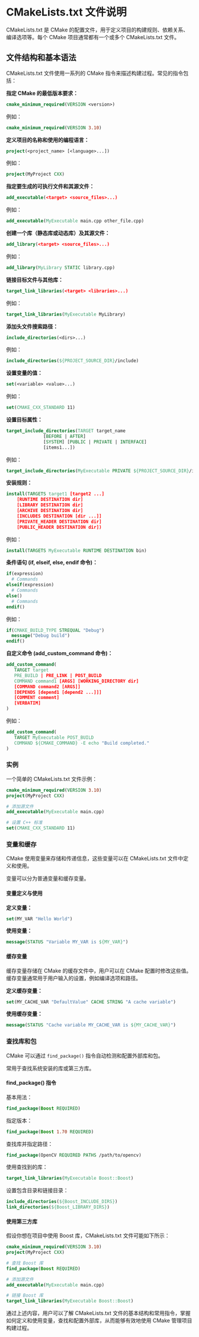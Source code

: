 # CMakeLists.txt 文件说明

CMakeLists.txt 是 CMake 的配置文件，用于定义项目的构建规则、依赖关系、编译选项等。每个 CMake 项目通常都有一个或多个 CMakeLists.txt 文件。

## 文件结构和基本语法

CMakeLists.txt 文件使用一系列的 CMake 指令来描述构建过程。常见的指令包括：

**指定 CMake 的最低版本要求：**

  ```cmake
  cmake_minimum_required(VERSION <version>)
  ```

  例如：

  ```cmake
  cmake_minimum_required(VERSION 3.10)
  ```

**定义项目的名称和使用的编程语言：**

  ```cmake
  project(<project_name> [<language>...])
  ```

  例如：

  ```cmake
  project(MyProject CXX)
  ```

**指定要生成的可执行文件和其源文件：**

  ```cmake
  add_executable(<target> <source_files>...)
  ```

  例如：

  ```cmake
  add_executable(MyExecutable main.cpp other_file.cpp)
  ```

**创建一个库（静态库或动态库）及其源文件：**

  ```cmake
  add_library(<target> <source_files>...)
  ```

  例如：

  ```cmake
  add_library(MyLibrary STATIC library.cpp)
  ```

**链接目标文件与其他库：**

  ```cmake
  target_link_libraries(<target> <libraries>...)
  ```

  例如：

  ```cmake
  target_link_libraries(MyExecutable MyLibrary)
  ```

**添加头文件搜索路径：**

  ```cmake
  include_directories(<dirs>...)
  ```

  例如：

  ```cmake
  include_directories(${PROJECT_SOURCE_DIR}/include)
  ```

**设置变量的值：**

  ```cmake
  set(<variable> <value>...)
  ```

  例如：

  ```cmake
  set(CMAKE_CXX_STANDARD 11)
  ```

**设置目标属性：**

  ```cmake
  target_include_directories(TARGET target_name
                [BEFORE | AFTER]
                [SYSTEM] [PUBLIC | PRIVATE | INTERFACE]
                [items1...])
  ```

  例如：

  ```cmake
  target_include_directories(MyExecutable PRIVATE ${PROJECT_SOURCE_DIR}/include)
  ```

**安装规则：**

  ```cmake
  install(TARGETS target1 [target2 ...]
      [RUNTIME DESTINATION dir]
      [LIBRARY DESTINATION dir]
      [ARCHIVE DESTINATION dir]
      [INCLUDES DESTINATION [dir ...]]
      [PRIVATE_HEADER DESTINATION dir]
      [PUBLIC_HEADER DESTINATION dir])
  ```

  例如：

  ```cmake
  install(TARGETS MyExecutable RUNTIME DESTINATION bin)
  ```

**条件语句 (if, elseif, else, endif 命令)：**

  ```cmake
  if(expression)
    # Commands
  elseif(expression)
    # Commands
  else()
    # Commands
  endif()
  ```

  例如：

  ```cmake
  if(CMAKE_BUILD_TYPE STREQUAL "Debug")
    message("Debug build")
  endif()
  ```

**自定义命令 (add_custom_command 命令)：**

  ```cmake
  add_custom_command(
     TARGET target
     PRE_BUILD | PRE_LINK | POST_BUILD
     COMMAND command1 [ARGS] [WORKING_DIRECTORY dir]
     [COMMAND command2 [ARGS]]
     [DEPENDS [depend1 [depend2 ...]]]
     [COMMENT comment]
     [VERBATIM]
  )
  ```

  例如：

  ```cmake
  add_custom_command(
     TARGET MyExecutable POST_BUILD
     COMMAND ${CMAKE_COMMAND} -E echo "Build completed."
  )
  ```

### 实例

一个简单的 CMakeLists.txt 文件示例：

```cmake
cmake_minimum_required(VERSION 3.10)
project(MyProject CXX)

# 添加源文件
add_executable(MyExecutable main.cpp)

# 设置 C++ 标准
set(CMAKE_CXX_STANDARD 11)
```

### 变量和缓存

CMake 使用变量来存储和传递信息，这些变量可以在 CMakeLists.txt 文件中定义和使用。

变量可以分为普通变量和缓存变量。

#### 变量定义与使用

**定义变量：**

```cmake
set(MY_VAR "Hello World")
```

**使用变量：**

```cmake
message(STATUS "Variable MY_VAR is ${MY_VAR}")
```

#### 缓存变量

缓存变量存储在 CMake 的缓存文件中，用户可以在 CMake 配置时修改这些值。缓存变量通常用于用户输入的设置，例如编译选项和路径。

**定义缓存变量：**

```cmake
set(MY_CACHE_VAR "DefaultValue" CACHE STRING "A cache variable")
```

**使用缓存变量：**

```cmake
message(STATUS "Cache variable MY_CACHE_VAR is ${MY_CACHE_VAR}")
```

### 查找库和包

CMake 可以通过 `find_package()` 指令自动检测和配置外部库和包。

常用于查找系统安装的库或第三方库。

#### find_package() 指令

基本用法：

```cmake
find_package(Boost REQUIRED)
```

指定版本：

```cmake
find_package(Boost 1.70 REQUIRED)
```

查找库并指定路径：

```cmake
find_package(OpenCV REQUIRED PATHS /path/to/opencv)
```

使用查找到的库：

```cmake
target_link_libraries(MyExecutable Boost::Boost)
```

设置包含目录和链接目录：

```cmake
include_directories(${Boost_INCLUDE_DIRS})
link_directories(${Boost_LIBRARY_DIRS})
```

#### 使用第三方库

假设你想在项目中使用 Boost 库，CMakeLists.txt 文件可能如下所示：

```cmake
cmake_minimum_required(VERSION 3.10)
project(MyProject CXX)

# 查找 Boost 库
find_package(Boost REQUIRED)

# 添加源文件
add_executable(MyExecutable main.cpp)

# 链接 Boost 库
target_link_libraries(MyExecutable Boost::Boost)
```

通过上述内容，用户可以了解 CMakeLists.txt 文件的基本结构和常用指令，掌握如何定义和使用变量，查找和配置外部库，从而能够有效地使用 CMake 管理项目构建过程。
